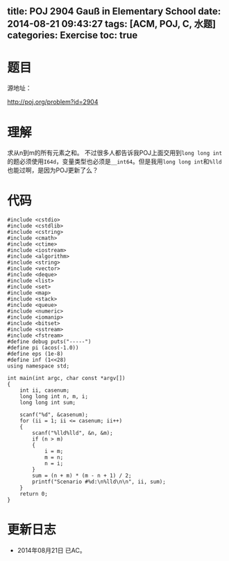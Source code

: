 title: POJ 2904 Gauß in Elementary School
date: 2014-08-21 09:43:27
tags: [ACM, POJ, C, 水题]
categories: Exercise
toc: true
---
# 题目
源地址：

http://poj.org/problem?id=2904

# 理解
求从n到m的所有元素之和。
不过很多人都告诉我POJ上面交用到`long long int`的题必须使用``I64d``，变量类型也必须是`__int64`。但是我用`long long int`和`%lld`也能过啊，是因为POJ更新了么？

<!-- more -->

# 代码
```
#include <cstdio>
#include <cstdlib>
#include <cstring>
#include <cmath>
#include <ctime>
#include <iostream>
#include <algorithm>
#include <string>
#include <vector>
#include <deque>
#include <list>
#include <set>
#include <map>
#include <stack>
#include <queue>
#include <numeric>
#include <iomanip>
#include <bitset>
#include <sstream>
#include <fstream>
#define debug puts("-----")
#define pi (acos(-1.0))
#define eps (1e-8)
#define inf (1<<28)
using namespace std;

int main(int argc, char const *argv[])
{
    int ii, casenum;
    long long int n, m, i;
    long long int sum;

    scanf("%d", &casenum);
    for (ii = 1; ii <= casenum; ii++)
    {
        scanf("%lld%lld", &n, &m);
        if (n > m)
        {
            i = m;
            m = n;
            n = i;
        }
        sum = (n + m) * (m - n + 1) / 2;
        printf("Scenario #%d:\n%lld\n\n", ii, sum);
    }
    return 0;
}
```
# 更新日志
- 2014年08月21日 已AC。